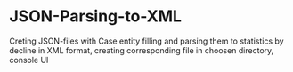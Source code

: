 # JSON-Parsing-to-XML
Creting JSON-files with Case entity filling and parsing them to statistics by decline in XML format, creating corresponding file in choosen directory, console UI
